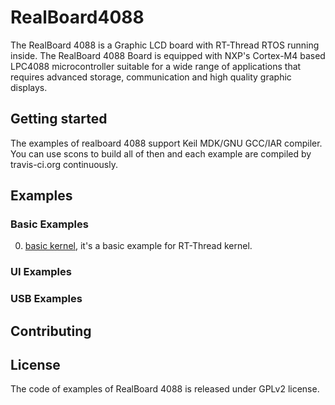 # RealBoard4088 #

The RealBoard 4088 is a Graphic LCD board with RT-Thread RTOS running inside. The RealBoard 4088 Board is equipped with NXP's Cortex-M4 based LPC4088 microcontroller suitable for a wide range of applications that requires advanced storage,  communication and high quality graphic displays.

## Getting started ##

The examples of realboard 4088 support Keil MDK/GNU GCC/IAR compiler. You can use scons to build all of then and each example are compiled by travis-ci.org continuously.

## Examples ##

### Basic Examples ###

0. [basic kernel](Software/examples/0_base_kernel), it's a basic example for RT-Thread kernel.

### UI Examples ###

### USB Examples ###

## Contributing ##

## License ##

The code of examples of RealBoard 4088 is released under GPLv2 license. 
